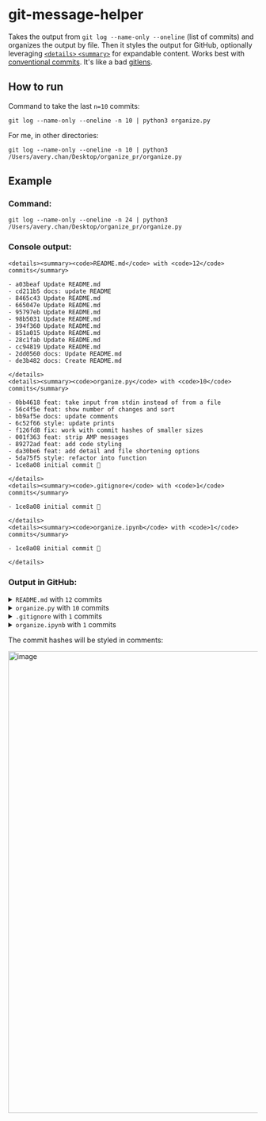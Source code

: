 # git-message-helper

Takes the output from `git log --name-only --oneline` (list of commits) and organizes the output by file. Then it styles the output for GitHub, optionally leveraging [`<details>` `<summary>`](https://gist.github.com/scmx/eca72d44afee0113ceb0349dd54a84a2) for expandable content. Works best with [conventional commits](https://www.conventionalcommits.org/en/v1.0.0/). It's like a bad [gitlens](https://marketplace.visualstudio.com/items?itemName=eamodio.gitlens).

## How to run

Command to take the last `n=10` commits:

```
git log --name-only --oneline -n 10 | python3 organize.py
```

For me, in other directories: 

```
git log --name-only --oneline -n 10 | python3 /Users/avery.chan/Desktop/organize_pr/organize.py
```

## Example

### Command: 
```
git log --name-only --oneline -n 24 | python3 /Users/avery.chan/Desktop/organize_pr/organize.py
```

### Console output: 
```
<details><summary><code>README.md</code> with <code>12</code> commits</summary>

- a03beaf Update README.md
- cd211b5 docs: update README
- 8465c43 Update README.md
- 665047e Update README.md
- 95797eb Update README.md
- 98b5031 Update README.md
- 394f360 Update README.md
- 851a015 Update README.md
- 28c1fab Update README.md
- cc94819 Update README.md
- 2dd0560 docs: Update README.md
- de3b482 docs: Create README.md

</details>
<details><summary><code>organize.py</code> with <code>10</code> commits</summary>

- 0bb4618 feat: take input from stdin instead of from a file
- 56c4f5e feat: show number of changes and sort
- bb9af5e docs: update comments
- 6c52f66 style: update prints
- f126fd8 fix: work with commit hashes of smaller sizes
- 001f363 feat: strip AMP messages
- 89272ad feat: add code styling
- da30be6 feat: add detail and file shortening options
- 5da75f5 style: refactor into function
- 1ce8a08 initial commit 🚀

</details>
<details><summary><code>.gitignore</code> with <code>1</code> commits</summary>

- 1ce8a08 initial commit 🚀

</details>
<details><summary><code>organize.ipynb</code> with <code>1</code> commits</summary>

- 1ce8a08 initial commit 🚀

</details>
```

### Output in GitHub:
<details><summary><code>README.md</code> with <code>12</code> commits</summary>

- a03beaf Update README.md
- cd211b5 docs: update README
- 8465c43 Update README.md
- 665047e Update README.md
- 95797eb Update README.md
- 98b5031 Update README.md
- 394f360 Update README.md
- 851a015 Update README.md
- 28c1fab Update README.md
- cc94819 Update README.md
- 2dd0560 docs: Update README.md
- de3b482 docs: Create README.md

</details>
<details><summary><code>organize.py</code> with <code>10</code> commits</summary>

- 0bb4618 feat: take input from stdin instead of from a file
- 56c4f5e feat: show number of changes and sort
- bb9af5e docs: update comments
- 6c52f66 style: update prints
- f126fd8 fix: work with commit hashes of smaller sizes
- 001f363 feat: strip AMP messages
- 89272ad feat: add code styling
- da30be6 feat: add detail and file shortening options
- 5da75f5 style: refactor into function
- 1ce8a08 initial commit 🚀

</details>
<details><summary><code>.gitignore</code> with <code>1</code> commits</summary>

- 1ce8a08 initial commit 🚀

</details>
<details><summary><code>organize.ipynb</code> with <code>1</code> commits</summary>

- 1ce8a08 initial commit 🚀

</details>

The commit hashes will be styled in comments: 

<img width="931" alt="image" src="https://user-images.githubusercontent.com/53503018/193481457-3a8dc408-41d7-4c05-8847-72d80e476913.png">

